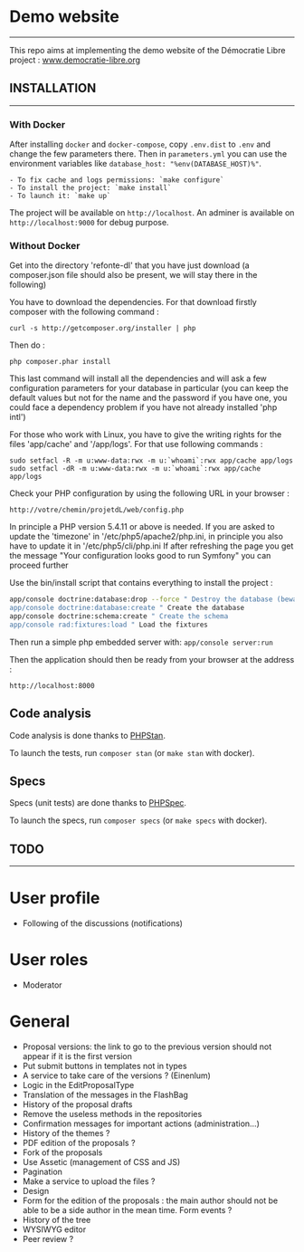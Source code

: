 # Demo website

---

This repo aims at implementing the demo website of the Démocratie Libre project : www.democratie-libre.org

## INSTALLATION

---

### With Docker

After installing `docker` and `docker-compose`, copy `.env.dist` to `.env` and change the few parameters there. Then in `parameters.yml` you can use the environment variables like `database_host: "%env(DATABASE_HOST)%"`.

    - To fix cache and logs permissions: `make configure`
    - To install the project: `make install`
    - To launch it: `make up`

The project will be available on `http://localhost`.
An adminer is available on `http://localhost:9000` for debug purpose.

### Without Docker

Get into the directory 'refonte-dl' that you have just download (a composer.json file should also be present, we will stay there in the following)

You have to download the dependencies. For that download firstly composer with the following command :

    curl -s http://getcomposer.org/installer | php

Then do :

    php composer.phar install

This last command will install all the dependencies and will ask a few configuration parameters for your database in particular (you can keep the default values but not for the name and the password if you have one, you could face a dependency problem if you have not already installed 'php intl')

For those who work with Linux, you have to give the writing rights for the files 'app/cache' and '/app/logs'. For that use following commands :

    sudo setfacl -R -m u:www-data:rwx -m u:`whoami`:rwx app/cache app/logs
    sudo setfacl -dR -m u:www-data:rwx -m u:`whoami`:rwx app/cache app/logs

Check your PHP configuration by using the following URL in your browser :

    http://votre/chemin/projetdL/web/config.php

In principle a PHP version 5.4.11 or above is needed.
If you are asked to update the 'timezone' in '/etc/php5/apache2/php.ini, in principle you also have to update it in '/etc/php5/cli/php.ini
If after refreshing the page you get the message "Your configuration looks good to run Symfony" you can proceed further

Use the bin/install script that contains everything to install the project :

```bash
app/console doctrine:database:drop --force " Destroy the database (beware of your parameters.yml!)
app/console doctrine:database:create " Create the database
app/console doctrine:schema:create " Create the schema
app/console rad:fixtures:load " Load the fixtures
```

Then run a simple php embedded server with:
`app/console server:run`

Then the application should then be ready from your browser at the address :

`http://localhost:8000`

## Code analysis

Code analysis is done thanks to [PHPStan](https://github.com/phpstan/phpstan).

To launch the tests, run `composer stan` (or `make stan` with docker).

## Specs

Specs (unit tests) are done thanks to [PHPSpec](https://github.com/phpspec/phpspec).

To launch the specs, run `composer specs` (or `make specs` with docker).

## TODO

---

# User profile

- Following of the discussions (notifications)

# User roles

- Moderator

# General

- Proposal versions: the link to go to the previous version should not appear if it is the first version
- Put submit buttons in templates not in types
- A service to take care of the versions ? (Einenlum)
- Logic in the EditProposalType
- Translation of the messages in the FlashBag
- History of the proposal drafts
- Remove the useless methods in the repositories
- Confirmation messages for important actions (administration…)
- History of the themes ?
- PDF edition of the proposals ?
- Fork of the proposals
- Use Assetic (management of CSS and JS)
- Pagination
- Make a service to upload the files ?
- Design
- Form for the edition of the proposals : the main author should not be able to be a side author in the mean time. Form events ?
- History of the tree
- WYSIWYG editor
- Peer review ?
